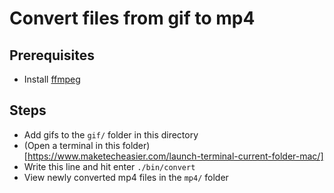 # Convert files from gif to mp4

## Prerequisites

* Install [ffmpeg](https://ffmpeg.org)

## Steps

* Add gifs to the `gif/` folder in this directory
* (Open a terminal in this folder)[https://www.maketecheasier.com/launch-terminal-current-folder-mac/]
* Write this line and hit enter `./bin/convert`
* View newly converted mp4 files in the `mp4/` folder
